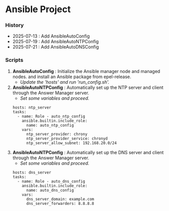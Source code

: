 # Ansible Project
### History
- 2025-07-13 : Add AnsibleAutoConfig
- 2025-07-19 : Add AnsibleAutoNTPConfig
- 2025-07-21 : Add AnsibleAutoDNSConfig
### Scripts
1. **AnsibleAutoConfig** : Initialize the Ansible manager node and managed nodes. and install an Ansible package from epel-release.
    - _Update the 'hosts' and run 'run_config.sh'._
2. **AnsibleAutoNTPConfig** : Automatically set up the NTP server and client through the Answer Manager server.
    - _Set some variables and proceed._
    ```EXAMPLE
    hosts: ntp_server
    tasks:
      - name: Role - auto_ntp_config
        ansible.builtin.include_role:
          name: auto_ntp_config
        vars:
          ntp_server_provider: chrony
          ntp_server_provider_service: chronyd
          ntp_server_allow_subnet: 192.168.20.0/24
    ```
2. **AnsibleAutoNTPConfig** : Automatically set up the DNS server and client through the Answer Manager server.
    - _Set some variables and proceed._
    ```EXAMPLE
    hosts: dns_server
    tasks:
      - name: Role - auto_dns_config
        ansible.builtin.include_role:
          name: auto_dns_config
        vars:
          dns_server_domain: example.com
          dns_server_forwarders: 8.8.8.8
    ```
